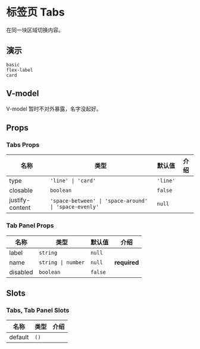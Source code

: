 # 标签页 Tabs
在同一块区域切换内容。
## 演示
```demo
basic
flex-label
card
```
## V-model
V-model 暂时不对外暴露，名字没起好。

## Props
### Tabs Props
|名称|类型|默认值|介绍|
|-|-|-|-|
|type|`'line' \| 'card'`|`'line'`||
|closable|`boolean`|`false`||
|justify-content|`'space-between' \| 'space-around' \| 'space-evenly'`|`null`||

### Tab Panel Props
|名称|类型|默认值|介绍|
|-|-|-|-|
|label|`string`|`null`||
|name|`string \| number`|`null`|**required**|
|disabled|`boolean`|`false`||

## Slots
### Tabs, Tab Panel Slots
|名称|类型|介绍|
|-|-|-|
|default|`()`||